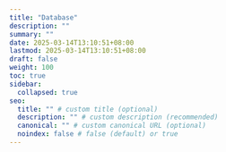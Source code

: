 ```yaml
---
title: "Database"
description: ""
summary: ""
date: 2025-03-14T13:10:51+08:00
lastmod: 2025-03-14T13:10:51+08:00
draft: false
weight: 100
toc: true
sidebar:
  collapsed: true
seo:
  title: "" # custom title (optional)
  description: "" # custom description (recommended)
  canonical: "" # custom canonical URL (optional)
  noindex: false # false (default) or true
---
```

